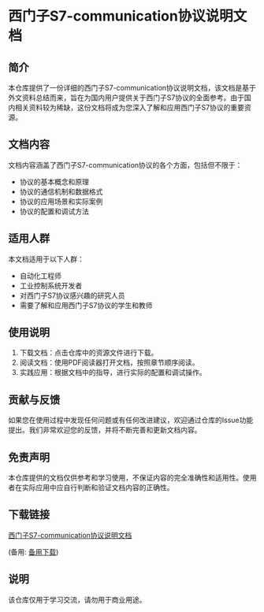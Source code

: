 # 西门子S7-communication协议说明文档

## 简介

本仓库提供了一份详细的西门子S7-communication协议说明文档，该文档是基于外文资料总结而来，旨在为国内用户提供关于西门子S7协议的全面参考。由于国内相关资料较为稀缺，这份文档将成为您深入了解和应用西门子S7协议的重要资源。

## 文档内容

文档内容涵盖了西门子S7-communication协议的各个方面，包括但不限于：

- 协议的基本概念和原理
- 协议的通信机制和数据格式
- 协议的应用场景和实际案例
- 协议的配置和调试方法

## 适用人群

本文档适用于以下人群：

- 自动化工程师
- 工业控制系统开发者
- 对西门子S7协议感兴趣的研究人员
- 需要了解和应用西门子S7协议的学生和教师

## 使用说明

1. 下载文档：点击仓库中的资源文件进行下载。
2. 阅读文档：使用PDF阅读器打开文档，按照章节顺序阅读。
3. 实践应用：根据文档中的指导，进行实际的配置和调试操作。

## 贡献与反馈

如果您在使用过程中发现任何问题或有任何改进建议，欢迎通过仓库的Issue功能提出。我们非常欢迎您的反馈，并将不断完善和更新文档内容。

## 免责声明

本仓库提供的文档仅供参考和学习使用，不保证内容的完全准确性和适用性。使用者在实际应用中应自行判断和验证文档内容的正确性。

## 下载链接
[西门子S7-communication协议说明文档]() 

(备用: [备用下载](https://pan.baidu.com/s/1g-7688a9FPhcXmXgUgPSIQ?pwd=1234))

## 说明

该仓库仅用于学习交流，请勿用于商业用途。
